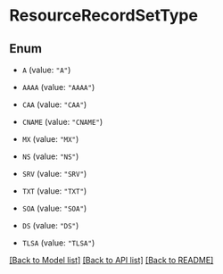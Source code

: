 # ResourceRecordSetType

## Enum


* `A` (value: `"A"`)

* `AAAA` (value: `"AAAA"`)

* `CAA` (value: `"CAA"`)

* `CNAME` (value: `"CNAME"`)

* `MX` (value: `"MX"`)

* `NS` (value: `"NS"`)

* `SRV` (value: `"SRV"`)

* `TXT` (value: `"TXT"`)

* `SOA` (value: `"SOA"`)

* `DS` (value: `"DS"`)

* `TLSA` (value: `"TLSA"`)


[[Back to Model list]](../README.md#documentation-for-models) [[Back to API list]](../README.md#documentation-for-api-endpoints) [[Back to README]](../README.md)


